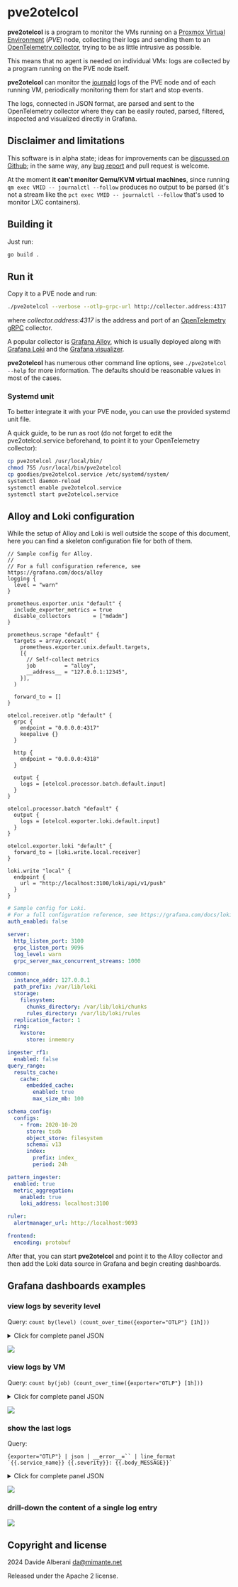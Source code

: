 # pve2otelcol

**pve2otelcol** is a program to monitor the VMs running on a [Proxmox Virtual Environment](https://www.proxmox.com/) (*PVE*) node, collecting their logs and sending them to an [OpenTelemetry collector](https://opentelemetry.io/), trying to be as little intrusive as possible.

This means that no agent is needed on individual VMs: logs are collected by a program running on the PVE node itself.

**pve2otelcol** can monitor the [journald](https://www.freedesktop.org/software/systemd/man/latest/systemd-journald.service.html) logs of the PVE node and of each running VM, periodically monitoring them for start and stop events.

The logs, connected in JSON format, are parsed and sent to the OpenTelemetry collector where they can be easily routed, parsed, filtered, inspected and visualized directly in Grafana.

## Disclaimer and limitations

This software is in alpha state; ideas for improvements can be [discussed on Github](https://github.com/alberanid/pve2otelcol/discussions); in the same way, any [bug report](https://github.com/alberanid/pve2otelcol/issues) and pull request is welcome.

At the moment **it can't monitor Qemu/KVM virtual machines**, since running `qm exec VMID -- journalctl --follow` produces no output to be parsed (it's not a stream like the `pct exec VMID -- journalctl --follow` that's used to monitor LXC containers).

## Building it

Just run:

```sh
go build .
```

## Run it

Copy it to a PVE node and run:

```sh
./pve2otelcol --verbose --otlp-grpc-url http://collector.address:4317
```

where *collector.address:4317* is the address and port of an [OpenTelemetry gRPC](https://opentelemetry.io/docs/specs/otlp/) collector.

A popular collector is [Grafana Alloy](https://grafana.com/oss/alloy-opentelemetry-collector/), which is usually deployed along with [Grafana Loki](https://grafana.com/docs/loki/latest/) and the [Grafana visualizer](https://grafana.com/oss/grafana/).

**pve2otelcol** has numerous other command line options, see `./pve2otelcol --help` for more information. The defaults should be reasonable values in most of the cases.

### Systemd unit

To better integrate it with your PVE node, you can use the provided systemd unit file.

A quick guide, to be run as root (do not forget to edit the pve2otelcol.service beforehand, to point it to your OpenTelemetry collector):

```sh
cp pve2otelcol /usr/local/bin/
chmod 755 /usr/local/bin/pve2otelcol
cp goodies/pve2otelcol.service /etc/systemd/system/
systemctl daemon-reload
systemctl enable pve2otelcol.service
systemctl start pve2otelcol.service
```

## Alloy and Loki configuration

While the setup of Alloy and Loki is well outside the scope of this document, here you can find a skeleton configuration file for both of them.

```text
// Sample config for Alloy.
//
// For a full configuration reference, see https://grafana.com/docs/alloy
logging {
  level = "warn"
}

prometheus.exporter.unix "default" {
  include_exporter_metrics = true
  disable_collectors       = ["mdadm"]
}

prometheus.scrape "default" {
  targets = array.concat(
    prometheus.exporter.unix.default.targets,
    [{
      // Self-collect metrics
      job         = "alloy",
      __address__ = "127.0.0.1:12345",
    }],
  )

  forward_to = []
}

otelcol.receiver.otlp "default" {
  grpc {
    endpoint = "0.0.0.0:4317"
    keepalive {}
  }

  http {
    endpoint = "0.0.0.0:4318"
  }

  output {
    logs = [otelcol.processor.batch.default.input]
  }
}

otelcol.processor.batch "default" {
  output {
    logs = [otelcol.exporter.loki.default.input]
  }
}

otelcol.exporter.loki "default" {
  forward_to = [loki.write.local.receiver]
}

loki.write "local" {
  endpoint {
    url = "http://localhost:3100/loki/api/v1/push"
  }
}
```

```yaml
# Sample config for Loki.
# For a full configuration reference, see https://grafana.com/docs/loki/latest/configure/
auth_enabled: false

server:
  http_listen_port: 3100
  grpc_listen_port: 9096
  log_level: warn
  grpc_server_max_concurrent_streams: 1000

common:
  instance_addr: 127.0.0.1
  path_prefix: /var/lib/loki
  storage:
    filesystem:
      chunks_directory: /var/lib/loki/chunks
      rules_directory: /var/lib/loki/rules
  replication_factor: 1
  ring:
    kvstore:
      store: inmemory

ingester_rf1:
  enabled: false
query_range:
  results_cache:
    cache:
      embedded_cache:
        enabled: true
        max_size_mb: 100

schema_config:
  configs:
    - from: 2020-10-20
      store: tsdb
      object_store: filesystem
      schema: v13
      index:
        prefix: index_
        period: 24h

pattern_ingester:
  enabled: true
  metric_aggregation:
    enabled: true
    loki_address: localhost:3100

ruler:
  alertmanager_url: http://localhost:9093

frontend:
  encoding: protobuf
```

After that, you can start **pve2otelcol** and point it to the Alloy collector and then add the Loki data source in Grafana and begin creating dashboards.

## Grafana dashboards examples

### view logs by severity level

Query: `count by(level) (count_over_time({exporter="OTLP"} [1h]))`

<details>
<summary>Click for complete panel JSON</summary>

```json
{
  "id": 10,
  "type": "timeseries",
  "title": "Logs per hour by level",
  "gridPos": {
    "x": 0,
    "y": 32,
    "h": 8,
    "w": 12
  },
  "fieldConfig": {
    "defaults": {
      "custom": {
        "drawStyle": "line",
        "lineInterpolation": "stepBefore",
        "barAlignment": 0,
        "barWidthFactor": 0.6,
        "lineWidth": 1,
        "fillOpacity": 25,
        "gradientMode": "none",
        "spanNulls": false,
        "insertNulls": false,
        "showPoints": "never",
        "pointSize": 5,
        "stacking": {
          "mode": "normal",
          "group": "A"
        },
        "axisPlacement": "auto",
        "axisLabel": "",
        "axisColorMode": "text",
        "axisBorderShow": false,
        "scaleDistribution": {
          "type": "linear"
        },
        "axisCenteredZero": false,
        "hideFrom": {
          "tooltip": false,
          "viz": false,
          "legend": false
        },
        "thresholdsStyle": {
          "mode": "off"
        }
      },
      "color": {
        "mode": "palette-classic"
      },
      "mappings": [],
      "thresholds": {
        "mode": "absolute",
        "steps": [
          {
            "color": "green",
            "value": null
          },
          {
            "color": "red",
            "value": 80
          }
        ]
      },
      "fieldMinMax": false
    },
    "overrides": []
  },
  "pluginVersion": "11.3.0",
  "targets": [
    {
      "datasource": {
        "type": "loki",
        "uid": "ce0gjtocsolq8f"
      },
      "editorMode": "code",
      "expr": "count by(level) (count_over_time({exporter=\"OTLP\"} [1h]))",
      "legendFormat": "{{.level}}",
      "queryType": "range",
      "refId": "A",
      "step": ""
    }
  ],
  "datasource": {
    "default": false,
    "type": "loki",
    "uid": "ce0gjtocsolq8f"
  },
  "options": {
    "tooltip": {
      "mode": "multi",
      "sort": "desc"
    },
    "legend": {
      "showLegend": true,
      "displayMode": "list",
      "placement": "bottom",
      "calcs": []
    }
  }
}
```

</details>

![](docs/logs-per-hour-by-level.png)

### view logs by VM

Query: `count by(job) (count_over_time({exporter="OTLP"} [1h]))`

<details>
<summary>Click for complete panel JSON</summary>

```json
{
  "id": 9,
  "type": "timeseries",
  "title": "Logs per hour by job",
  "gridPos": {
    "x": 12,
    "y": 32,
    "h": 8,
    "w": 12
  },
  "fieldConfig": {
    "defaults": {
      "custom": {
        "drawStyle": "line",
        "lineInterpolation": "linear",
        "barAlignment": -1,
        "barWidthFactor": 0.6,
        "lineWidth": 1,
        "fillOpacity": 25,
        "gradientMode": "none",
        "spanNulls": false,
        "insertNulls": false,
        "showPoints": "auto",
        "pointSize": 5,
        "stacking": {
          "mode": "normal",
          "group": "A"
        },
        "axisPlacement": "auto",
        "axisLabel": "",
        "axisColorMode": "text",
        "axisBorderShow": false,
        "scaleDistribution": {
          "type": "linear"
        },
        "axisCenteredZero": false,
        "hideFrom": {
          "tooltip": false,
          "viz": false,
          "legend": false
        },
        "thresholdsStyle": {
          "mode": "off"
        },
        "lineStyle": {
          "fill": "solid"
        }
      },
      "color": {
        "mode": "palette-classic"
      },
      "mappings": [],
      "thresholds": {
        "mode": "absolute",
        "steps": [
          {
            "color": "green",
            "value": null
          },
          {
            "color": "red",
            "value": 80
          }
        ]
      }
    },
    "overrides": []
  },
  "pluginVersion": "11.3.0",
  "targets": [
    {
      "datasource": {
        "type": "loki",
        "uid": "ce0gjtocsolq8f"
      },
      "editorMode": "builder",
      "expr": "count by(job) (count_over_time({exporter=\"OTLP\"} [1h]))",
      "legendFormat": "{{.job}}",
      "queryType": "range",
      "refId": "A"
    }
  ],
  "datasource": {
    "default": false,
    "type": "loki",
    "uid": "ce0gjtocsolq8f"
  },
  "options": {
    "tooltip": {
      "mode": "multi",
      "sort": "desc"
    },
    "legend": {
      "showLegend": true,
      "displayMode": "list",
      "placement": "bottom",
      "calcs": []
    }
  }
}
```

</details>

![](docs/logs-per-hour-by-job.png)

### show the last logs

Query:

```loki
{exporter="OTLP"} | json | __error__=`` | line_format `{{.service_name}} {{.severity}}: {{.body_MESSAGE}}`
```

<details>
<summary>Click for complete panel JSON</summary>

```json
{
  "id": 11,
  "type": "logs",
  "title": "Last logs",
  "gridPos": {
    "x": 0,
    "y": 40,
    "h": 8,
    "w": 12
  },
  "fieldConfig": {
    "defaults": {},
    "overrides": []
  },
  "pluginVersion": "11.3.0",
  "targets": [
    {
      "datasource": {
        "type": "loki",
        "uid": "ce0gjtocsolq8f"
      },
      "editorMode": "builder",
      "expr": "{exporter=\"OTLP\"} | json | __error__=`` | line_format `{{.service_name}} {{.severity}}: {{.body_MESSAGE}}`",
      "maxLines": 100,
      "queryType": "range",
      "refId": "A"
    }
  ],
  "datasource": {
    "default": false,
    "type": "loki",
    "uid": "ce0gjtocsolq8f"
  },
  "options": {
    "showTime": true,
    "showLabels": false,
    "showCommonLabels": false,
    "wrapLogMessage": false,
    "prettifyLogMessage": false,
    "enableLogDetails": true,
    "dedupStrategy": "none",
    "sortOrder": "Descending"
  }
}
```

</details>

![](docs/last-logs.png)

### drill-down the content of a single log entry

![](docs/drill-down-log-entry.png)

## Copyright and license

2024 Davide Alberani <da@mimante.net>

Released under the Apache 2 license.
